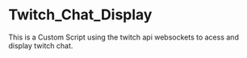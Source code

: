 # Twitch_Chat_Display
This is a Custom Script using the twitch api websockets to acess and display twitch chat.
